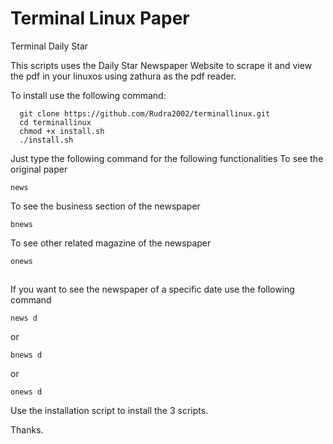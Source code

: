 # Terminal Linux Paper
Terminal Daily Star

This scripts uses the Daily Star Newspaper Website to scrape it and view the pdf in your linuxos using zathura as the pdf reader.

To install use the following command:
      
      git clone https://github.com/Rudra2002/terminallinux.git
      cd terminallinux
      chmod +x install.sh
      ./install.sh

Just type the following command for the following functionalities
   To see the original paper
    
    news
   To see the business section of the newspaper
   
    bnews
   To see other related magazine of the newspaper
   
    onews


##
If you want to see the newspaper of a specific date use the following command

    news d 
   or
   
    bnews d 
   or
   
    onews d
    
Use the installation script to install the 3 scripts.

Thanks.
